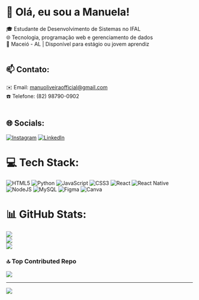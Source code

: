 # 👋 Olá, eu sou a Manuela!<br>
🎓 Estudante de Desenvolvimento de Sistemas no IFAL  <br>
🌐 Tecnologia, programação web e gerenciamento de dados <br>
📍 Maceió - AL | Disponível para estágio ou jovem aprendiz <br><br>
## 📫 Contato:<br>
✉️ Email: manuoliveiraofficial@gmail.com <br> 
☎️ Telefone:  (82) 98790-0902<br><br>


## 🌐 Socials:
[![Instagram](https://img.shields.io/badge/Instagram-%23E4405F.svg?logo=Instagram&logoColor=white)](https://instagram.com/ellamylley) [![LinkedIn](https://img.shields.io/badge/LinkedIn-%230077B5.svg?logo=linkedin&logoColor=white)](https://linkedin.com/in/manuoliveiraofficial) 

# 💻 Tech Stack:
![HTML5](https://img.shields.io/badge/html5-%23E34F26.svg?style=for-the-badge&logo=html5&logoColor=white) ![Python](https://img.shields.io/badge/python-3670A0?style=for-the-badge&logo=python&logoColor=ffdd54) ![JavaScript](https://img.shields.io/badge/javascript-%23323330.svg?style=for-the-badge&logo=javascript&logoColor=%23F7DF1E) ![CSS3](https://img.shields.io/badge/css3-%231572B6.svg?style=for-the-badge&logo=css3&logoColor=white) ![React](https://img.shields.io/badge/react-%2320232a.svg?style=for-the-badge&logo=react&logoColor=%2361DAFB) ![React Native](https://img.shields.io/badge/react_native-%2320232a.svg?style=for-the-badge&logo=react&logoColor=%2361DAFB) ![NodeJS](https://img.shields.io/badge/node.js-6DA55F?style=for-the-badge&logo=node.js&logoColor=white) ![MySQL](https://img.shields.io/badge/mysql-4479A1.svg?style=for-the-badge&logo=mysql&logoColor=white) ![Figma](https://img.shields.io/badge/figma-%23F24E1E.svg?style=for-the-badge&logo=figma&logoColor=white) ![Canva](https://img.shields.io/badge/Canva-%2300C4CC.svg?style=for-the-badge&logo=Canva&logoColor=white)
# 📊 GitHub Stats:
![](https://github-readme-stats.vercel.app/api?username=manuoliveiraofficial&theme=dark&hide_border=false&include_all_commits=false&count_private=false)<br/>
![](https://nirzak-streak-stats.vercel.app/?user=manuoliveiraofficial&theme=dark&hide_border=false)<br/>
![](https://github-readme-stats.vercel.app/api/top-langs/?username=manuoliveiraofficial&theme=dark&hide_border=false&include_all_commits=false&count_private=false&layout=compact)

### 🔝 Top Contributed Repo
![](https://github-contributor-stats.vercel.app/api?username=manuoliveiraofficial&limit=5&theme=dark&combine_all_yearly_contributions=true)

---
[![](https://visitcount.itsvg.in/api?id=manuoliveiraofficial&icon=0&color=0)](https://visitcount.itsvg.in)

<!-- Proudly created with GPRM ( https://gprm.itsvg.in ) -->
